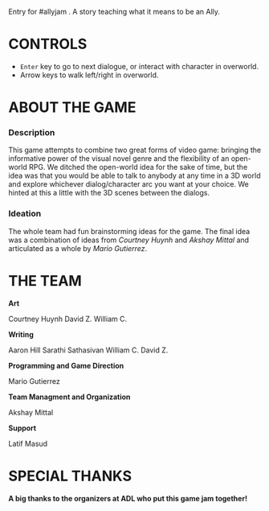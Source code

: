 Entry for #allyjam . A story teaching what it means to be an Ally.  

# CONTROLS
* `Enter` key to go to next dialogue, or interact with character in overworld.  
* Arrow keys to walk left/right in overworld.  

# ABOUT THE GAME
### Description
This game attempts to combine two great forms of video game: bringing the informative power of the visual novel genre and the flexibility of an open-world RPG. We ditched the open-world idea for the sake of time, but the idea was that you would be able to talk to anybody at any time in a 3D world and explore whichever dialog/character arc you want at your choice. We hinted at this a little with the 3D scenes between the dialogs.

### Ideation
The whole team had fun brainstorming ideas for the game. The final idea was a combination of ideas from *Courtney Huynh* and *Akshay Mittal* and articulated as a whole by *Mario Gutierrez*.

# THE TEAM

**Art**

Courtney Huynh
David Z.
William C.

**Writing**

Aaron Hill
Sarathi Sathasivan
William C.
David Z.

**Programming and Game Direction**

Mario Gutierrez

**Team Managment and Organization**

Akshay Mittal

**Support**

Latif Masud

# SPECIAL THANKS
**A big thanks to the organizers at ADL who put this game jam together!**
